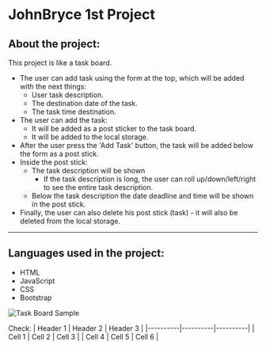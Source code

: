 # JohnBryce 1st Project

## About the project:

This project is like a task board.

- The user can add task using the form at the top, which will be added with the next things:
  - User task description.
  * The destination date of the task.
  - The task time destination.
- The user can add the task:
  - It will be added as a post sticker to the task board.
  - It will be added to the local storage.
- After the user press the 'Add Task' button, the task will be added below the form as a post stick.
- Inside the post stick:
  - The task description will be shown
    - If the task description is long, the user can roll up/down/left/right to see the entire task description.
  - Below the task description the date deadline and time will be shown in the post stick.
- Finally, the user can also delete his post stick (task) - it will also be deleted from the local storage.

---

## Languages used in the project:

- HTML
- JavaScript
- CSS
- Bootstrap

![Task Board Sample](./img/taskBoardSample.png)

Check:
| Header 1 | Header 2 | Header 3 |
|----------|----------|----------|
| Cell 1 | Cell 2 | Cell 3 |
| Cell 4 | Cell 5 | Cell 6 |
